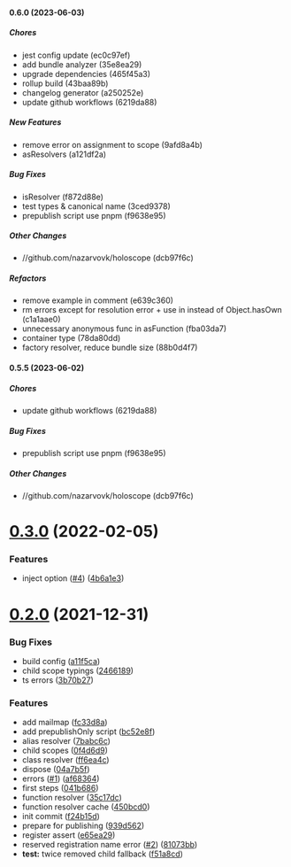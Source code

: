 #### 0.6.0 (2023-06-03)

##### Chores

*  jest config update (ec0c97ef)
*  add bundle analyzer (35e8ea29)
*  upgrade dependencies (465f45a3)
*  rollup build (43baa89b)
*  changelog generator (a250252e)
*  update github workflows (6219da88)

##### New Features

*  remove error on assignment to scope (9afd8a4b)
*  asResolvers (a121df2a)

##### Bug Fixes

*  isResolver (f872d88e)
*  test types & canonical name (3ced9378)
*  prepublish script use pnpm (f9638e95)

##### Other Changes

* //github.com/nazarvovk/holoscope (dcb97f6c)

##### Refactors

*  remove example in comment (e639c360)
*  rm errors except for resolution error + use in instead of Object.hasOwn (c1a1aae0)
*  unnecessary anonymous func in asFunction (fba03da7)
*  container type (78da80dd)
*  factory resolver, reduce bundle size (88b0d4f7)

#### 0.5.5 (2023-06-02)

##### Chores

*  update github workflows (6219da88)

##### Bug Fixes

*  prepublish script use pnpm (f9638e95)

##### Other Changes

* //github.com/nazarvovk/holoscope (dcb97f6c)

# [0.3.0](https://github.com/nazarvovk/holoscope/compare/v0.2.0...v0.3.0) (2022-02-05)


### Features

* inject option ([#4](https://github.com/nazarvovk/holoscope/issues/4)) ([4b6a1e3](https://github.com/nazarvovk/holoscope/commit/4b6a1e3f1b54369be352cee578cdbe6386214f19))



# [0.2.0](https://github.com/nazarvovk/holoscope/compare/f24b15d7cd7481acae51a28d89a6d986ba930bb2...v0.2.0) (2021-12-31)


### Bug Fixes

* build config ([a11f5ca](https://github.com/nazarvovk/holoscope/commit/a11f5caa10bd0b7ad15c4fa35e6fb21692d101a3))
* child scope typings ([2466189](https://github.com/nazarvovk/holoscope/commit/246618968807f0d92f969ae4d5677a4d5b101e66))
* ts errors ([3b70b27](https://github.com/nazarvovk/holoscope/commit/3b70b2747b7c74a5e17b95bde2a4cf387955d8d7))


### Features

* add mailmap ([fc33d8a](https://github.com/nazarvovk/holoscope/commit/fc33d8abeadb7be23084d422ed215b235f5b715f))
* add prepublishOnly script ([bc52e8f](https://github.com/nazarvovk/holoscope/commit/bc52e8f2605a1217e239ebaf1a5037f4bc849277))
* alias resolver ([7babc6c](https://github.com/nazarvovk/holoscope/commit/7babc6c5c580a753c407dff8982bd3f4e9140662))
* child scopes ([0f4d6d9](https://github.com/nazarvovk/holoscope/commit/0f4d6d9945393ca254a02ac6b5b4e170921bf68d))
* class resolver ([ff6ea4c](https://github.com/nazarvovk/holoscope/commit/ff6ea4c15bcbb47c2b6d9eb45b688e2a0246f770))
* dispose ([04a7b5f](https://github.com/nazarvovk/holoscope/commit/04a7b5f01d0b2cc3923abd02bc3b177dc9f3a375))
* errors ([#1](https://github.com/nazarvovk/holoscope/issues/1)) ([af68364](https://github.com/nazarvovk/holoscope/commit/af6836422666abdca7def3dedcd716973e8015d3))
* first steps ([041b686](https://github.com/nazarvovk/holoscope/commit/041b686929f37bbcee20e1e70e2aedbf262a334e))
* function resolver ([35c17dc](https://github.com/nazarvovk/holoscope/commit/35c17dc696a508eb76052ef0684a312f5e213a01))
* function resolver cache ([450bcd0](https://github.com/nazarvovk/holoscope/commit/450bcd024e0ed57a83c6292509e7dc073fba651a))
* init commit ([f24b15d](https://github.com/nazarvovk/holoscope/commit/f24b15d7cd7481acae51a28d89a6d986ba930bb2))
* prepare for publishing ([939d562](https://github.com/nazarvovk/holoscope/commit/939d562bef8ab0d8d8747b154870656a975650a2))
* register assert ([e65ea29](https://github.com/nazarvovk/holoscope/commit/e65ea292397e09c2d1229d627b5625db11eeae54))
* reserved registration name error ([#2](https://github.com/nazarvovk/holoscope/issues/2)) ([81073bb](https://github.com/nazarvovk/holoscope/commit/81073bbb7fc1be6040c8a788c773337cd35722e4))
* **test:** twice removed child fallback ([f51a8cd](https://github.com/nazarvovk/holoscope/commit/f51a8cdefd2a999bc4b35a1ba22c6bae045822c3))



